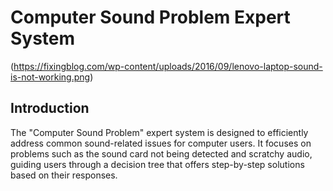 # Computer Sound Problem Expert System

(https://fixingblog.com/wp-content/uploads/2016/09/lenovo-laptop-sound-is-not-working.png)

## Introduction

The "Computer Sound Problem" expert system is designed to efficiently address common sound-related issues for computer users. It focuses on problems such as the sound card not being detected and scratchy audio, guiding users through a decision tree that offers step-by-step solutions based on their responses.

